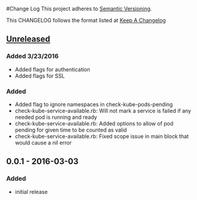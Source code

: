 #Change Log
This project adheres to [Semantic Versioning](http://semver.org/).

This CHANGELOG follows the format listed at [Keep A Changelog](http://keepachangelog.com/)

## [Unreleased]
### Added 3/23/2016
- Added flags for authentication
- Added flags for SSL

### Added
- Added flag to ignore namespaces in check-kube-pods-pending
- check-kube-service-available.rb: Will not mark a service is failed if any needed pod is running and ready
- check-kube-service-available.rb: Added options to allow of pod pending for given time to be counted as valid
- check-kube-service-available.rb: Fixed scope issue in main block that would cause a nil error

## 0.0.1 - 2016-03-03
### Added
- initial release

[Unreleased]: https://github.com/sensu-plugins/sensu-plugins-kubernetes/compare/0.0.1...HEAD
